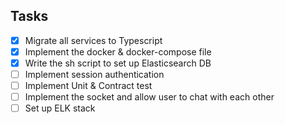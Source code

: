 ## Tasks

- [x] Migrate all services to Typescript
- [x] Implement the docker & docker-compose file
- [x] Write the sh script to set up Elasticsearch DB
- [ ] Implement session authentication
- [ ] Implement Unit & Contract test
- [ ] Implement the socket and allow user to chat with each other
- [ ] Set up ELK stack

